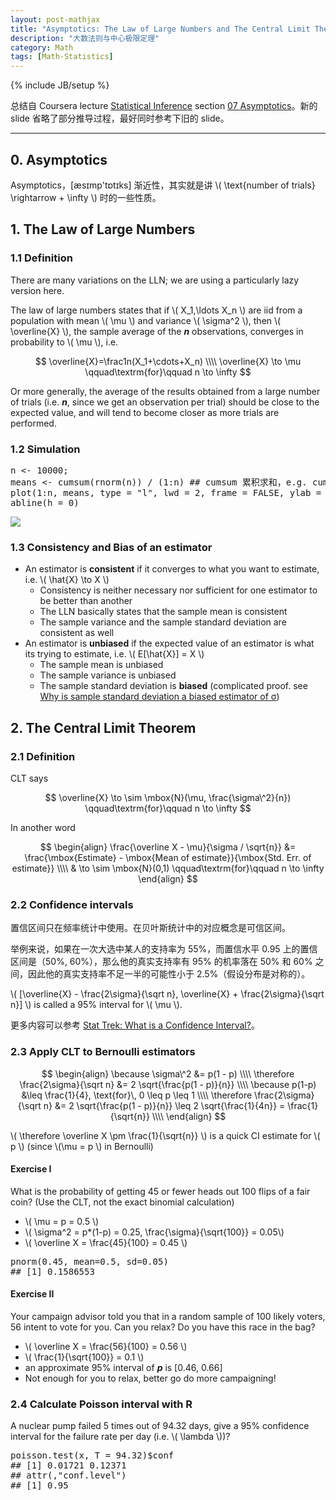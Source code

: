 ```yaml
---
layout: post-mathjax
title: "Asymptotics: The Law of Large Numbers and The Central Limit Theorem"
description: "大数法则与中心极限定理"
category: Math
tags: [Math-Statistics]
---
```

{% include JB/setup %}

总结自 Coursera lecture [Statistical Inference](https://class.coursera.org/statinference-005/lecture) section [07 Asymptotics](https://class.coursera.org/statinference-005/lecture/163)。新的 slide 省略了部分推导过程，最好同时参考下旧的 slide。

-----

## 0. Asymptotics

Asymptotics，[æsɪmp'tɒtɪks] 渐近性，其实就是讲 \\( \text{number of trials} \rightarrow + \infty \\) 时的一些性质。

## 1. The Law of Large Numbers

### 1.1 Definition

There are many variations on the LLN; we are using a particularly lazy version here.  

The law of large numbers states that if \\( X_1,\ldots X_n \\) are iid from a population with mean \\( \mu \\) and variance \\( \sigma\^2 \\), then \\( \overline{X} \\), the sample average of the _**n**_ observations, converges in probability to \\( \mu \\), i.e. 

$$
\overline{X}=\frac1n(X_1+\cdots+X_n) \\\\
\overline{X} \to \mu \qquad\textrm{for}\qquad n \to \infty 
$$

Or more generally, the average of the results obtained from a large number of trials (i.e. _**n**_, since we get an observation per trial) should be close to the expected value, and will tend to become closer as more trials are performed. 

### 1.2 Simulation

<pre class="prettyprint linenums">
n &lt;- 10000; 
means &lt;- cumsum(rnorm(n)) / (1:n) ## cumsum 累积求和，e.g. cumsum(c(1,2,3)) = c(1,3,6)
plot(1:n, means, type = "l", lwd = 2, frame = FALSE, ylab = "cumulative means", xlab = "sample size")
abline(h = 0)
</pre>

![](https://wxdqhw.bn1304.livefilestore.com/y2pmbJxA0ViBT3ESSE0TigyL0zdy8GWMCx49NBP5DFDePBu1VlN8CAMQZ9ZqPQXWZkUUreyAVObXMAVo9wIFDluSfqNYvXQWDhHbM8O-0hl4Vo/1.1-simulation.png?psid=1)

### 1.3 Consistency and Bias of an estimator

* An estimator is **consistent** if it converges to what you want to estimate, i.e. \\( \hat{X} \to X \\)
	* Consistency is neither necessary nor sufficient for one estimator to be better than another
	* The LLN basically states that the sample mean is consistent
	* The sample variance and the sample standard deviation are consistent as well
* An estimator is **unbiased** if the expected value of an estimator is what its trying to estimate, i.e. \\( E[\hat{X}] = X \\) 
	* The sample mean is unbiased
	* The sample variance is unbiased
	* The sample standard deviation is **biased** (complicated proof. see [Why is sample standard deviation a biased estimator of σ](http://stats.stackexchange.com/questions/11707/why-is-sample-standard-deviation-a-biased-estimator-of-sigma)\)

## 2. The Central Limit Theorem

### 2.1 Definition

CLT says 

$$
	\overline{X} \to \sim \mbox{N}(\mu, \frac{\sigma\^2}{n}) \qquad\textrm{for}\qquad n \to \infty
$$

In another word

$$
\begin{align}
	\frac{\overline X - \mu}{\sigma / \sqrt{n}} 
		&= \frac{\mbox{Estimate} - \mbox{Mean of estimate}}{\mbox{Std. Err. of estimate}} \\\\
		& \to \sim \mbox{N}(0,1) \qquad\textrm{for}\qquad n \to \infty
\end{align}
$$

### 2.2 Confidence intervals

置信区间只在频率统计中使用。在贝叶斯统计中的对应概念是可信区间。  

举例来说，如果在一次大选中某人的支持率为 55%，而置信水平 0.95 上的置信区间是（50%, 60%），那么他的真实支持率有 95% 的机率落在 50% 和 60% 之间，因此他的真实支持率不足一半的可能性小于 2.5%（假设分布是对称的）。

\\( [\overline{X} - \frac{2\sigma}{\sqrt n}, \overline{X} + \frac{2\sigma}{\sqrt n}] \\) is called a 95% interval for \\( \mu \\). 

更多内容可以参考 [Stat Trek: What is a Confidence Interval?](http://stattrek.com/estimation/confidence-interval.aspx)。

### 2.3 Apply CLT to Bernoulli estimators

$$
\begin{align}
	\because \sigma\^2 
		&= p(1 - p) \\\\
	\therefore \frac{2\sigma}{\sqrt n} 
		&= 2 \sqrt{\frac{p(1 - p)}{n}} \\\\
	\because p(1-p) 
		&\leq \frac{1}{4}, \text{for}\, 0 \leq p \leq 1 \\\\
	\therefore \frac{2\sigma}{\sqrt n} 
		&= 2 \sqrt{\frac{p(1 - p)}{n}} \leq 2 \sqrt{\frac{1}{4n}} = \frac{1}{\sqrt{n}} \\\\
\end{align}
$$

\\( \therefore \overline X \pm \frac{1}{\sqrt{n}} \\) is a quick CI estimate for \\( p \\) (since \\(\mu = p \\) in Bernoulli)

#### Exercise I

What is the probability of getting 45 or fewer heads out 100 flips of a fair coin? (Use the CLT, not the exact binomial calculation)
	
* \\( \mu = p = 0.5 \\)
* \\( \sigma\^2 = p*(1-p) = 0.25, \frac{\sigma}{\sqrt{100}} = 0.05\\)
* \\( \overline X = \frac{45}{100} = 0.45 \\)	

<pre class="prettyprint linenums">
pnorm(0.45, mean=0.5, sd=0.05)
## [1] 0.1586553
</pre>	
	

#### Exercise II

Your campaign advisor told you that in a random sample of 100 likely voters, 56 intent to vote for you. Can you relax? Do you have this race in the bag?

* \\( \overline X = \frac{56}{100} = 0.56 \\)
* \\( \frac{1}{\sqrt{100}} = 0.1 \\)
* an approximate 95% interval of _**p**_ is [0.46, 0.66]
* Not enough for you to relax, better go do more campaigning!

### 2.4 Calculate Poisson interval with R

A nuclear pump failed 5 times out of 94.32 days, give a 95% confidence interval for the failure rate per day (i.e. \\( \lambda \\))?

<pre class="prettyprint linenums">
poisson.test(x, T = 94.32)$conf
## [1] 0.01721 0.12371
## attr(,"conf.level")
## [1] 0.95
</pre>